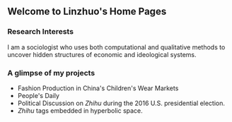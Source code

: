 ## Welcome to Linzhuo's Home Pages



### Research Interests

I am a sociologist who uses both computational and qualitative methods to uncover hidden structures of economic and ideological systems. 



### A glimpse of my projects

- Fashion Production in China's Children's Wear Markets
- People's Daily 
- Political Discussion on *Zhihu* during the 2016 U.S. presidential election.
- *Zhihu* tags embedded in hyperbolic space.






